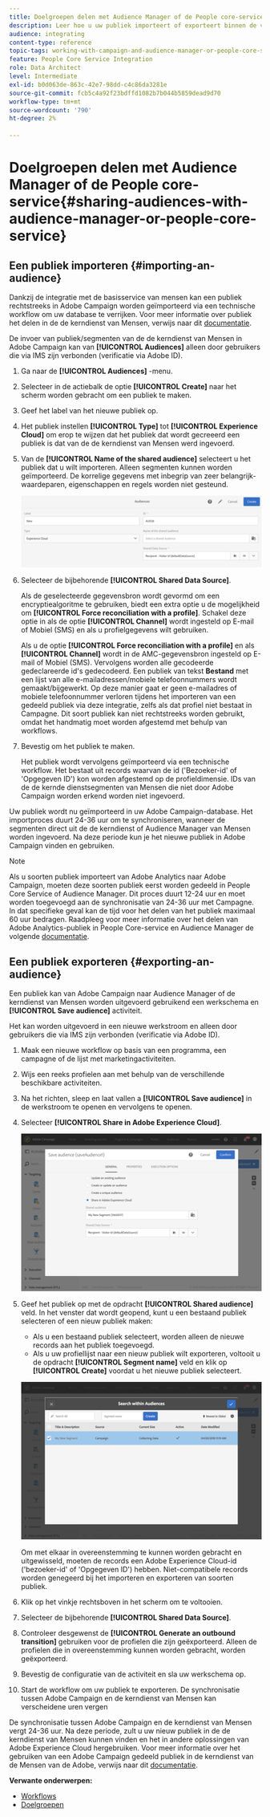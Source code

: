 ```yaml
---
title: Doelgroepen delen met Audience Manager of de People core-service
description: Leer hoe u uw publiek importeert of exporteert binnen de verschillende Adobe Experience Cloud-oplossingen.
audience: integrating
content-type: reference
topic-tags: working-with-campaign-and-audience-manager-or-people-core-service
feature: People Core Service Integration
role: Data Architect
level: Intermediate
exl-id: b0d063de-863c-42e7-98dd-c4c86da3281e
source-git-commit: fcb5c4a92f23bdffd1082b7b044b5859dead9d70
workflow-type: tm+mt
source-wordcount: '790'
ht-degree: 2%

---
```


# Doelgroepen delen met Audience Manager of de People core-service{#sharing-audiences-with-audience-manager-or-people-core-service}

## Een publiek importeren {#importing-an-audience}

Dankzij de integratie met de basisservice van mensen kan een publiek rechtstreeks in Adobe Campaign worden geïmporteerd via een technische workflow om uw database te verrijken. Voor meer informatie over publiek het delen in de de kerndienst van Mensen, verwijs naar dit [documentatie](https://experienceleague.adobe.com/docs/analytics/components/segmentation/segmentation-workflow/seg-publish.html?lang=nl-NL).

De invoer van publiek/segmenten van de de kerndienst van Mensen in Adobe Campaign kan van **[!UICONTROL Audiences]** alleen door gebruikers die via IMS zijn verbonden (verificatie via Adobe ID).

1. Ga naar de **[!UICONTROL Audiences]** -menu.
1. Selecteer in de actiebalk de optie **[!UICONTROL Create]** naar het scherm worden gebracht om een publiek te maken.
1. Geef het label van het nieuwe publiek op.
1. Het publiek instellen **[!UICONTROL Type]** tot **[!UICONTROL Experience Cloud]** om erop te wijzen dat het publiek dat wordt gecreeerd een publiek is dat van de de kerndienst van Mensen werd ingevoerd.
1. Van de **[!UICONTROL Name of the shared audience]** selecteert u het publiek dat u wilt importeren. Alleen segmenten kunnen worden geïmporteerd. De korrelige gegevens met inbegrip van zeer belangrijk-waardeparen, eigenschappen en regels worden niet gesteund.

   ![](assets/aam_import_audience.png)

1. Selecteer de bijbehorende **[!UICONTROL Shared Data Source]**.

   Als de geselecteerde gegevensbron wordt gevormd om een encryptiealgoritme te gebruiken, biedt een extra optie u de mogelijkheid om **[!UICONTROL Force reconciliation with a profile]**. Schakel deze optie in als de optie **[!UICONTROL Channel]** wordt ingesteld op E-mail of Mobiel (SMS) en als u profielgegevens wilt gebruiken.

   Als u de optie **[!UICONTROL Force reconciliation with a profile]** en als **[!UICONTROL Channel]** wordt in de AMC-gegevensbron ingesteld op E-mail of Mobiel (SMS). Vervolgens worden alle gecodeerde gedeclareerde id&#39;s gedecodeerd. Een publiek van tekst **Bestand** met een lijst van alle e-mailadressen/mobiele telefoonnummers wordt gemaakt/bijgewerkt. Op deze manier gaat er geen e-mailadres of mobiele telefoonnummer verloren tijdens het importeren van een gedeeld publiek via deze integratie, zelfs als dat profiel niet bestaat in Campagne. Dit soort publiek kan niet rechtstreeks worden gebruikt, omdat het handmatig moet worden afgestemd met behulp van workflows.

1. Bevestig om het publiek te maken.

   Het publiek wordt vervolgens geïmporteerd via een technische workflow. Het bestaat uit records waarvan de id (&#39;Bezoeker-id&#39; of &#39;Opgegeven ID&#39;) kon worden afgestemd op de profieldimensie. IDs van de de kernde dienstsegmenten van Mensen die niet door Adobe Campaign worden erkend worden niet ingevoerd.

Uw publiek wordt nu geïmporteerd in uw Adobe Campaign-database. Het importproces duurt 24-36 uur om te synchroniseren, wanneer de segmenten direct uit de de kerndienst of Audience Manager van Mensen worden ingevoerd. Na deze periode kun je het nieuwe publiek in Adobe Campaign vinden en gebruiken.

>[!NOTE]
>
>Als u soorten publiek importeert van Adobe Analytics naar Adobe Campaign, moeten deze soorten publiek eerst worden gedeeld in People Core Service of Audience Manager. Dit proces duurt 12-24 uur en moet worden toegevoegd aan de synchronisatie van 24-36 uur met Campagne. In dat specifieke geval kan de tijd voor het delen van het publiek maximaal 60 uur bedragen. Raadpleeg voor meer informatie over het delen van Adobe Analytics-publiek in People Core-service en Audience Manager de volgende [documentatie](https://experienceleague.adobe.com/docs/analytics/components/segmentation/segmentation-workflow/seg-publish.html?lang=nl-NL).

## Een publiek exporteren {#exporting-an-audience}

Een publiek kan van Adobe Campaign naar Audience Manager of de kerndienst van Mensen worden uitgevoerd gebruikend een werkschema en **[!UICONTROL Save audience]** activiteit.

Het kan worden uitgevoerd in een nieuwe werkstroom en alleen door gebruikers die via IMS zijn verbonden (verificatie via Adobe ID).

1. Maak een nieuwe workflow op basis van een programma, een campagne of de lijst met marketingactiviteiten.
1. Wijs een reeks profielen aan met behulp van de verschillende beschikbare activiteiten.
1. Na het richten, sleep en laat vallen a **[!UICONTROL Save audience]** in de werkstroom te openen en vervolgens te openen.
1. Selecteer **[!UICONTROL Share in Adobe Experience Cloud]**.

   ![](assets/aam_save_audience_activity.png)

1. Geef het publiek op met de opdracht **[!UICONTROL Shared audience]** veld. In het venster dat wordt geopend, kunt u een bestaand publiek selecteren of een nieuw publiek maken:

   * Als u een bestaand publiek selecteert, worden alleen de nieuwe records aan het publiek toegevoegd.
   * Als u uw profiellijst naar een nieuw publiek wilt exporteren, voltooit u de opdracht **[!UICONTROL Segment name]** veld en klik op **[!UICONTROL Create]** voordat u het nieuwe publiek selecteert.

   ![](assets/aam_save_audience_segment_picker.png)

   Om met elkaar in overeenstemming te kunnen worden gebracht en uitgewisseld, moeten de records een Adobe Experience Cloud-id (&#39;bezoeker-id&#39; of &#39;Opgegeven ID&#39;) hebben. Niet-compatibele records worden genegeerd bij het importeren en exporteren van soorten publiek.

1. Klik op het vinkje rechtsboven in het scherm om te voltooien.
1. Selecteer de bijbehorende **[!UICONTROL Shared Data Source]**.
1. Controleer desgewenst de **[!UICONTROL Generate an outbound transition]** gebruiken voor de profielen die zijn geëxporteerd. Alleen de profielen die in overeenstemming kunnen worden gebracht, worden geëxporteerd.
1. Bevestig de configuratie van de activiteit en sla uw werkschema op.
1. Start de workflow om uw publiek te exporteren. De synchronisatie tussen Adobe Campaign en de kerndienst van Mensen kan verscheidene uren vergen

De synchronisatie tussen Adobe Campaign en de kerndienst van Mensen vergt 24-36 uur. Na deze periode, zult u uw nieuw publiek in de de kerndienst van Mensen kunnen vinden en het in andere oplossingen van Adobe Experience Cloud hergebruiken. Voor meer informatie over het gebruiken van een Adobe Campaign gedeeld publiek in de kerndienst van de Mensen van de Adobe, verwijs naar dit [documentatie](https://experienceleague.adobe.com/docs/core-services/interface/audiences/t-audience-create.html?lang=nl-NL).

**Verwante onderwerpen:**

* [Workflows](../../automating/using/get-started-workflows.md)
* [Doelgroepen](../../audiences/using/about-audiences.md)
